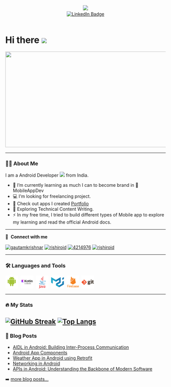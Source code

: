 
  <div id="header" align="center">
  <img src="https://media.giphy.com/media/SWoSkN6DxTszqIKEqv/giphy.gif" width="100"/>
</div>
<div id="badges" align="center">
  <a href="https://www.linkedin.com/in/rushi-ra/">
    <img src="https://img.shields.io/badge/LinkedIn-blue?style=for-the-badge&logo=linkedin&logoColor=white" alt="LinkedIn Badge"/>
  </a>
</div>
<div align="center">
 <img src="https://komarev.com/ghpvc/?username=rishiroid&style=flat-square&color=blue" alt=""/>
</div>  
<h1>
  Hi there
  <img src="https://media.giphy.com/media/hvRJCLFzcasrR4ia7z/giphy.gif" width="30px"/>
</h1>
<div align="center">
  <img src="https://media.giphy.com/media/dWesBcTLavkZuG35MI/giphy.gif" width="600" height="300"/>
</div>
                      
---
### :man_technologist: About Me

I am a Android Developer <img src="https://media.giphy.com/media/WUlplcMpOCEmTGBtBW/giphy.gif" width="30"> from India.
- 🌱 I’m currently learning as much I can to become brand in 📱MobileAppDev
- 💻 I’m looking for freelancing project.
- 📱 Check out apps I created [Portfolio](https://rishiz.net/portfolio/)
- 📙 Exploring Technical Content Writing.
- ⚡ In my free time, I tried to build different types of Mobile app to explore my learning and read the official Android docs.
---
🔗 &nbsp;**Connect with me**
<p align="left">
<a href="https://dev.to/gautamkrishnar" target="blank"><img align="center" src="https://cdn.jsdelivr.net/npm/simple-icons@3.0.1/icons/dev-dot-to.svg" alt="gautamkrishnar" height="30" width="40" /></a>
<a href="https://linkedin.com/in/rushi-ra" target="blank"><img align="center" src="https://raw.githubusercontent.com/rahuldkjain/github-profile-readme-generator/master/src/images/icons/Social/linked-in-alt.svg" alt="rishiroid" height="30" width="40" /></a>
<a href="" target="blank"><img align="center" src="https://raw.githubusercontent.com/rahuldkjain/github-profile-readme-generator/master/src/images/icons/Social/stack-overflow.svg" alt="4214976" height="30" width="40" /></a>
<a href="" target="blank"><img align="center" src="https://raw.githubusercontent.com/rahuldkjain/github-profile-readme-generator/master/src/images/icons/Social/instagram.svg" alt="rishiroid" height="30" width="40" /></a>

  ---
  ### :hammer_and_wrench: Languages and Tools
<div>
  <img src="https://github.com/devicons/devicon/blob/master/icons/android/android-original-wordmark.svg" title="Java" alt="Java" width="40" height="40"/>&nbsp;
  <img src="https://github.com/devicons/devicon/blob/master/icons/kotlin/kotlin-original-wordmark.svg" title="Kotlin" alt="Java" width="40" height="40"/>&nbsp;
  <img src="https://github.com/devicons/devicon/blob/master/icons/java/java-original-wordmark.svg" title="Java" alt="Java" width="40" height="40"/>&nbsp;
  <img src="https://github.com/devicons/devicon/blob/master/icons/materialui/materialui-original.svg" title="Material UI" alt="Material UI" width="40" height="40"/>&nbsp;
  <img src="https://github.com/devicons/devicon/blob/master/icons/firebase/firebase-plain-wordmark.svg" title="Firebase" alt="Firebase" width="40" height="40"/>&nbsp;
  <img src="https://github.com/devicons/devicon/blob/master/icons/git/git-original-wordmark.svg" title="Git" **alt="Git" width="40" height="40"/>
</div>

---
### :fire: My Stats 
[![GitHub Streak](https://github-readme-streak-stats.herokuapp.com?user=rishiroid&theme=github-dark)](https://git.io/streak-stats)
[![Top Langs](https://github-readme-stats.vercel.app/api/top-langs/?username=rishiroid&layout=compact&theme=vision-friendly-dark)](https://github.com/anuraghazra/github-readme-stats)
---

### :orange_book: Blog Posts 
<!-- BLOG-POST-LIST:START -->
- [AIDL in Android: Building Inter-Process Communication](https://rishiz.net/aidl-in-android-building-inter-process-communication/)
- [Android App Components](https://rishiz.net/android-app-components/)
- [Weather App in Android using Retrofit](https://rishiz.net/weather-app-in-android-using-retrofit/)
- [Networking in Android](https://rishiz.net/https-rishiz-net-networking-in-android/)
- [APIs in Android: Understanding the Backbone of Modern Software](https://rishiz.net/apis-in-android-understanding-the-backbone-of-modern-software/)
<!-- BLOG-POST-LIST:END -->
➡️ [more blog posts...](https://rishiz.net/)

<!--
**rishiroid/rishiroid** is a ✨ _special_ ✨ repository because its `README.md` (this file) appears on your GitHub profile.

Here are some ideas to get you started:

- 🔭 I’m currently working on ...
- 🌱 I’m currently learning ...
- 👯 I’m looking to collaborate on ...
- 🤔 I’m looking for help with ...
- 💬 Ask me about ...
- 📫 How to reach me: ...
- 😄 Pronouns: ...
- ⚡ Fun fact: ...
-->
